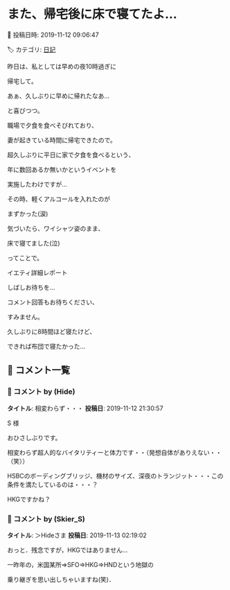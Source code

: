 # また、帰宅後に床で寝てたよ…

📅 投稿日時: 2019-11-12 09:06:47

🏷️ カテゴリ: [日記](cc4b5682fb7b8b144980957a978653fb0.md)

昨日は、私としては早めの夜10時過ぎに


帰宅して。


あぁ、久しぶりに早めに帰れたなあ…


と喜びつつ。


職場で夕食を食べそびれており、


妻が起きている時間に帰宅できたので。


超久しぶりに平日に家で夕食を食べるという、


年に数回あるか無いかというイベントを


実施したわけですが…





その時、軽くアルコールを入れたのが


まずかった(涙)


気づいたら、ワイシャツ姿のまま、


床で寝てました(泣)





ってことで。


イエティ詳細レポート


しばしお待ちを…





コメント回答もお待ちください、


すみません。





久しぶりに8時間ほど寝たけど、


できれば布団で寝たかった…

## 💬 コメント一覧

### 💬 コメント by (Hide)
**タイトル**: 相変わらず・・・
**投稿日**: 2019-11-12 21:30:57

S 様



おひさしぶりです。

相変わらず超人的なバイタリティーと体力です・・（発想自体がありえない・・（笑））



HSBCのボーディングブリッジ、機材のサイズ、深夜のトランジット・・・この条件を満たしているのは・・・？

HKGですかね？

### 💬 コメント by (Skier_S)
**タイトル**: ＞Hideさま
**投稿日**: 2019-11-13 02:19:02

おっと．残念ですが，HKGではありません…

一昨年の，米国某所⇒SFO⇒HKG⇒HNDという地獄の

乗り継ぎを思い出しちゃいますね(笑)．


